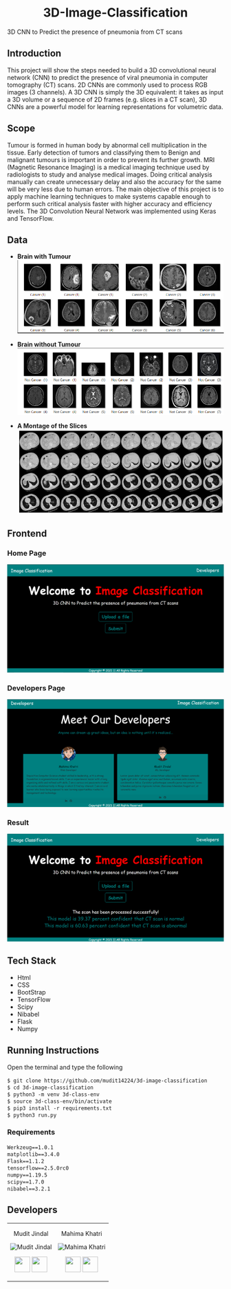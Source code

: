 <div align='center'>
  
# 3D-Image-Classification
  
  </div>
3D CNN to Predict the presence of pneumonia from CT scans

## Introduction
This project will show the steps needed to build a 3D convolutional neural network (CNN) to predict the presence of viral pneumonia in computer tomography (CT) scans. 2D CNNs are commonly used to process RGB images (3 channels). A 3D CNN is simply the 3D equivalent: it takes as input a 3D volume or a sequence of 2D frames (e.g. slices in a CT scan), 3D CNNs are a powerful model for learning representations for volumetric data.

## Scope
Tumour is formed in human body by abnormal cell multiplication in the tissue. Early detection of tumors and classifying them to Benign and malignant tumours is important in order to prevent its further growth. MRI (Magnetic Resonance Imaging) is a medical imaging technique used by radiologists to study and analyse medical images. Doing critical analysis manually can create unnecessary delay and also the accuracy for the same will be very less due to human errors. The main objective of this project is to apply machine learning techniques to make systems capable enough to perform such critical analysis faster with higher accuracy and efficiency levels. The 3D Convolution Neural Network was implemented using Keras and TensorFlow.

## Data

+ **Brain with Tumour**
![alt text](https://github.com/mudit14224/3d-image-classification/blob/main/Images/cancer.png)

+ **Brain without Tumour**
![alt text](https://github.com/mudit14224/3d-image-classification/blob/main/Images/not%20cancer.png)

+ **A Montage of the Slices**
![alt text](https://github.com/mudit14224/3d-image-classification/blob/main/Images/3d.png)

## Frontend
### Home Page
![alt text](https://github.com/mudit14224/3d-image-classification/blob/main/Images/front1.PNG)
### Developers Page
![alt text](https://github.com/mudit14224/3d-image-classification/blob/main/Images/front2.PNG)
### Result
![alt text](https://github.com/mudit14224/3d-image-classification/blob/main/Images/front3.PNG)


## Tech Stack

+ Html
+ CSS
+ BootStrap
+ TensorFlow
+ Scipy
+ Nibabel
+ Flask
+ Numpy

## Running Instructions
Open the terminal and type the following 
```
$ git clone https://github.com/mudit14224/3d-image-classification
$ cd 3d-image-classification
$ python3 -m venv 3d-class-env
$ source 3d-class-env/bin/activate
$ pip3 install -r requirements.txt
$ python3 run.py
```

### Requirements

```
Werkzeug==1.0.1
matplotlib==3.4.0
Flask==1.1.2
tensorflow==2.5.0rc0
numpy==1.19.5
scipy==1.7.0
nibabel==3.2.1
```

## Developers

<table>
<tr align="center">


<td>

Mudit Jindal 

<p align="center">
<img src = "https://avatars.githubusercontent.com/u/60563356?s=400&u=09a4f1f24803e0bd5cdc674e0fa021ca791fe126&v=4"  height="120"
alt="Mudit Jindal">
</p>
<p align="center">
<a href = "https://github.com/mudit14224" target="_blank"><img src = "http://www.iconninja.com/files/241/825/211/round-collaboration-social-github-code-circle-network-icon.svg" width="36" height = "36"/></a>
<a href = "https://www.linkedin.com/in/mudit-jindal-40521a18b/" target="_blank">
<img src = "http://www.iconninja.com/files/863/607/751/network-linkedin-social-connection-circular-circle-media-icon.svg" width="36" height="36"/>
</a>
</p>
</td>






<td>

Mahima Khatri

<p align="center">
<img src = "https://avatars.githubusercontent.com/u/77387745?v=4"  height="120"
alt="Mahima Khatri">
</p>
<p align="center">
<a href = "https://github.com/MahimaKhatri" target="_blank"><img src = "http://www.iconninja.com/files/241/825/211/round-collaboration-social-github-code-circle-network-icon.svg" width="36" height = "36"/></a>
<a href = "https://www.linkedin.com/in/mahima-khatri-434a3b193/" target="_blank">
<img src = "http://www.iconninja.com/files/863/607/751/network-linkedin-social-connection-circular-circle-media-icon.svg" width="36" height="36"/>
</a>
</p>
</td>
</tr>
</table>









